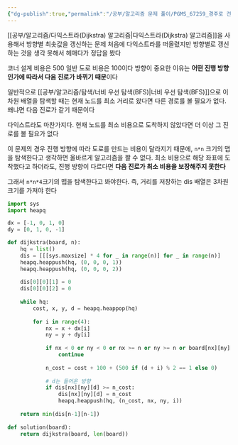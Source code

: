 ```yaml
---
{"dg-publish":true,"permalink":"/공부/알고리즘 문제 풀이/PGMS_67259_경주로 건설/","dgPassFrontmatter":true}
---
```


[[공부/알고리즘/다익스트라(Dijkstra) 알고리즘\|다익스트라(Dijkstra) 알고리즘]]을 사용해서 방향별 최솟값을 갱신하는 문제
처음에 다익스트라를 떠올렸지만 방향별로 갱신하는 것을 생각 못해서 헤매다가 정답을 봤다

코너 설계 비용은 500 일반 도로 비용은 100이다
방향이 중요한 이유는 **어떤 진행 방향인가에 따라서 다음 진로가 바뀌기 때문**이다

일반적으로 [[공부/알고리즘/탐색/너비 우선 탐색(BFS)\|너비 우선 탐색(BFS)]]으로 이차원 배열을 탐색할 때는 현재 노드를 최소 거리로 왔다면 다른 경로를 볼 필요가 없다. 왜냐면 다음 진로가 같기 때문이다

다익스트라도 마찬가지다. 현재 노드를 최소 비용으로 도착하지 않았다면 더 이상 그 진로를 볼 필요가 없다

이 문제의 경우 진행 방향에 따라 도로를 만드는 비용이 달라지기 때문에, `n*n` 크기의 맵을 탐색한다고 생각하면 올바르게 알고리즘을 짤 수 없다. 최소 비용으로 해당 좌표에 도착했다고 하더라도, 진행 방향이 다르다면 **다음 진로가 최소 비용을 보장해주지 못한다**

그래서  `n*n*4`크기의 맵을 탐색한다고 봐야한다. 즉, 거리를 저장하는 dis 배열은 3차원 크기를 가져야 한다



```python
import sys
import heapq

dx = [-1, 0, 1, 0]
dy = [0, 1, 0, -1]

def dijkstra(board, n):
    hq = list()
    dis = [[[sys.maxsize] * 4 for _ in range(n)] for _ in range(n)]
    heapq.heappush(hq, (0, 0, 0, 1))
    heapq.heappush(hq, (0, 0, 0, 2))
    
    dis[0][0][1] = 0
    dis[0][0][2] = 0
    
    while hq:
        cost, x, y, d = heapq.heappop(hq)
        
        for i in range(4):
            nx = x + dx[i]
            ny = y + dy[i]
            
            if nx < 0 or ny < 0 or nx >= n or ny >= n or board[nx][ny] == 1:
                continue
                
            n_cost = cost + 100 + (500 if (d + i) % 2 == 1 else 0)
            
            # d는 들어온 방향
            if dis[nx][ny][d] >= n_cost:
                dis[nx][ny][d] = n_cost
                heapq.heappush(hq, (n_cost, nx, ny, i))
                
    return min(dis[n-1][n-1])
        
def solution(board):
    return dijkstra(board, len(board))
```